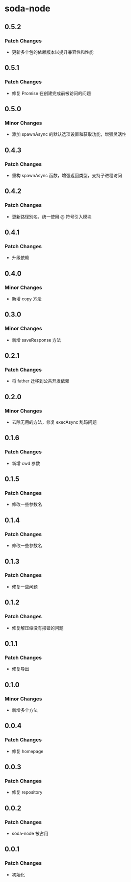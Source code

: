 # soda-node

## 0.5.2

### Patch Changes

-   更新多个包的依赖版本以提升兼容性和性能

## 0.5.1

### Patch Changes

-   修复 Promise 在创建完成前被访问的问题

## 0.5.0

### Minor Changes

-   添加 spawnAsync 的默认选项设置和获取功能，增强灵活性

## 0.4.3

### Patch Changes

-   重构 spawnAsync 函数，增强返回类型，支持子进程访问

## 0.4.2

### Patch Changes

-   更新路径别名，统一使用 @ 符号引入模块

## 0.4.1

### Patch Changes

-   升级依赖

## 0.4.0

### Minor Changes

-   新增 copy 方法

## 0.3.0

### Minor Changes

-   新增 saveResponse 方法

## 0.2.1

### Patch Changes

-   将 father 迁移到公共开发依赖

## 0.2.0

### Minor Changes

-   去除无用的方法，修复 execAsync 乱码问题

## 0.1.6

### Patch Changes

-   新增 cwd 参数

## 0.1.5

### Patch Changes

-   修改一些参数名

## 0.1.4

### Patch Changes

-   修改一些参数名

## 0.1.3

### Patch Changes

-   修复一些问题

## 0.1.2

### Patch Changes

-   修复解压缩没有报错的问题

## 0.1.1

### Patch Changes

-   修复导出

## 0.1.0

### Minor Changes

-   新增多个方法

## 0.0.4

### Patch Changes

-   修复 homepage

## 0.0.3

### Patch Changes

-   修复 repository

## 0.0.2

### Patch Changes

-   soda-node 被占用

## 0.0.1

### Patch Changes

-   初始化

